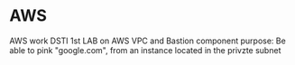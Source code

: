 # AWS
AWS work DSTI
1st LAB on AWS VPC and Bastion component
purpose: Be able to pink "google.com", from an instance located in the privzte subnet

